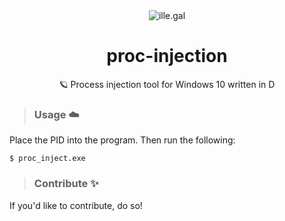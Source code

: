 <div align="center">
  <img src="https://files.catbox.moe/als1v7.png" alt="ille.gal">
  <h1>proc-injection</h1>
  <p>🪐 Process injection tool for Windows 10 written in D</p>
</div>

> ### Usage ☁️
<p>
  Place the PID into the program. Then run the following:
</p>

```
$ proc_inject.exe
```

> ### Contribute ✨
If you'd like to contribute, do so!


